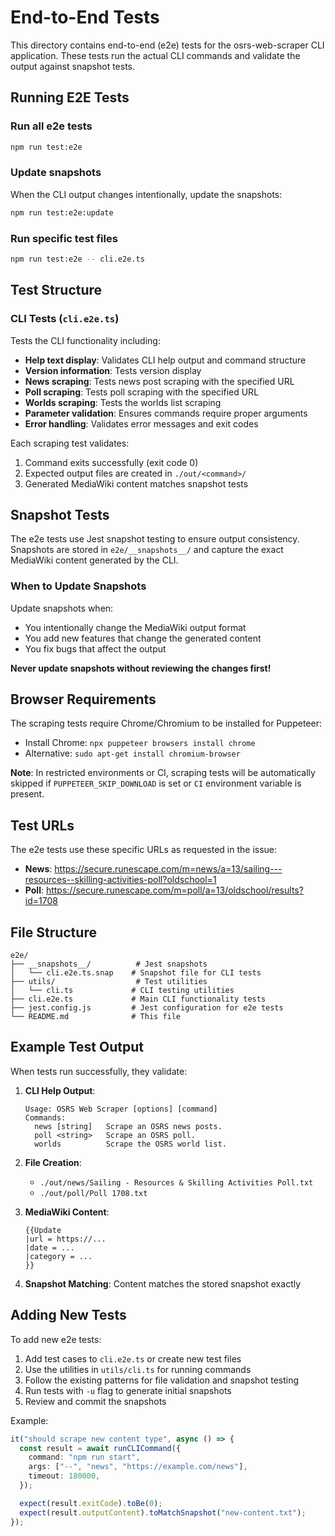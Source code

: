 # End-to-End Tests

This directory contains end-to-end (e2e) tests for the osrs-web-scraper CLI application. These tests run the actual CLI commands and validate the output against snapshot tests.

## Running E2E Tests

### Run all e2e tests

```bash
npm run test:e2e
```

### Update snapshots

When the CLI output changes intentionally, update the snapshots:

```bash
npm run test:e2e:update
```

### Run specific test files

```bash
npm run test:e2e -- cli.e2e.ts
```

## Test Structure

### CLI Tests (`cli.e2e.ts`)

Tests the CLI functionality including:

- **Help text display**: Validates CLI help output and command structure
- **Version information**: Tests version display
- **News scraping**: Tests news post scraping with the specified URL
- **Poll scraping**: Tests poll scraping with the specified URL  
- **Worlds scraping**: Tests the worlds list scraping
- **Parameter validation**: Ensures commands require proper arguments
- **Error handling**: Validates error messages and exit codes

Each scraping test validates:

1. Command exits successfully (exit code 0)
2. Expected output files are created in `./out/<command>/`
3. Generated MediaWiki content matches snapshot tests

## Snapshot Tests

The e2e tests use Jest snapshot testing to ensure output consistency. Snapshots are stored in `e2e/__snapshots__/` and capture the exact MediaWiki content generated by the CLI.

### When to Update Snapshots

Update snapshots when:

- You intentionally change the MediaWiki output format
- You add new features that change the generated content
- You fix bugs that affect the output

**Never update snapshots without reviewing the changes first!**

## Browser Requirements

The scraping tests require Chrome/Chromium to be installed for Puppeteer:

- Install Chrome: `npx puppeteer browsers install chrome`
- Alternative: `sudo apt-get install chromium-browser`

**Note**: In restricted environments or CI, scraping tests will be automatically skipped if `PUPPETEER_SKIP_DOWNLOAD` is set or `CI` environment variable is present.

## Test URLs

The e2e tests use these specific URLs as requested in the issue:

- **News**: https://secure.runescape.com/m=news/a=13/sailing---resources--skilling-activities-poll?oldschool=1
- **Poll**: https://secure.runescape.com/m=poll/a=13/oldschool/results?id=1708

## File Structure

```
e2e/
├── __snapshots__/          # Jest snapshots
│   └── cli.e2e.ts.snap    # Snapshot file for CLI tests
├── utils/                  # Test utilities
│   └── cli.ts             # CLI testing utilities
├── cli.e2e.ts             # Main CLI functionality tests
├── jest.config.js         # Jest configuration for e2e tests
└── README.md              # This file
```

## Example Test Output

When tests run successfully, they validate:

1. **CLI Help Output**:
   ```
   Usage: OSRS Web Scraper [options] [command]
   Commands:
     news [string]   Scrape an OSRS news posts.
     poll <string>   Scrape an OSRS poll.
     worlds          Scrape the OSRS world list.
   ```

2. **File Creation**:
   - `./out/news/Sailing - Resources & Skilling Activities Poll.txt`
   - `./out/poll/Poll 1708.txt`

3. **MediaWiki Content**:
   ```
   {{Update
   |url = https://...
   |date = ...
   |category = ...
   }}
   ```

4. **Snapshot Matching**: Content matches the stored snapshot exactly

## Adding New Tests

To add new e2e tests:

1. Add test cases to `cli.e2e.ts` or create new test files
2. Use the utilities in `utils/cli.ts` for running commands
3. Follow the existing patterns for file validation and snapshot testing
4. Run tests with `-u` flag to generate initial snapshots
5. Review and commit the snapshots

Example:

```typescript
it("should scrape new content type", async () => {
  const result = await runCLICommand({
    command: "npm run start",
    args: ["--", "news", "https://example.com/news"],
    timeout: 180000,
  });

  expect(result.exitCode).toBe(0);
  expect(result.outputContent).toMatchSnapshot("new-content.txt");
});
```